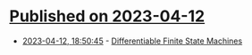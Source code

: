 # [Published on 2023-04-12](index.md)

* [2023-04-12, 18:50:45](https://lobste.rs/s/ftoffn/differentiable_finite_state_machines) - [Differentiable Finite State Machines](https://google-research.github.io/self-organising-systems/2022/diff-fsm/)
